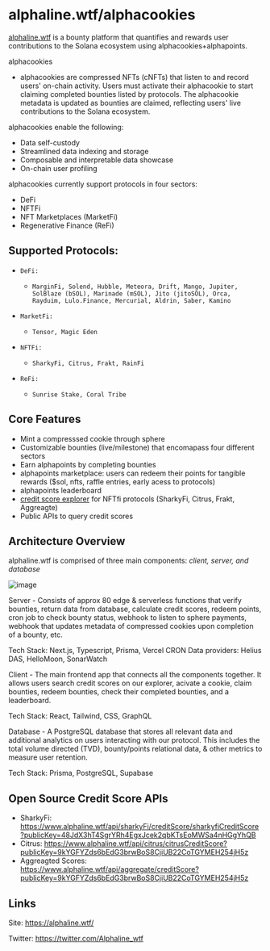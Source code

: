 # alphaline.wtf/alphacookies

[alphaline.wtf](https://alphaline.wtf/) is a bounty platform that quantifies and rewards user contributions to the Solana ecosystem using alphacookies+alphapoints.

alphacookies

- alphacookies are compressed NFTs (cNFTs) that listen to and record users' on-chain activity. Users must activate their alphacookie to start claiming completed bounties listed by protocols. The alphacookie metadata is updated as bounties are claimed, reflecting users' live contributions to the Solana ecosystem.

alphacookies enable the following:

- Data self-custody
- Streamlined data indexing and storage
- Composable and interpretable data showcase
- On-chain user profiling

alphacookies currently support protocols in four sectors:

- DeFi
- NFTFi
- NFT Marketplaces (MarketFi)
- Regenerative Finance (ReFi)

## Supported Protocols:

- `DeFi:`

  - `MarginFi, Solend, Hubble, Meteora, Drift, Mango, Jupiter, SolBlaze (bSOL), Marinade (mSOL), Jito (jitoSOL), Orca, Rayduim, Lulo.Finance, Mercurial, Aldrin, Saber, Kamino`

- `MarketFi:`

  - `Tensor, Magic Eden`

- `NFTFi:`

  - `SharkyFi, Citrus, Frakt, RainFi`

- `ReFi:`
  - `Sunrise Stake, Coral Tribe`

## Core Features

- Mint a compresssed cookie through sphere
- Customizable bounties (live/milestone) that encomapass four different sectors
- Earn alphapoints by completing bounties
- alphapoints marketplace: users can redeem their points for tangible rewards ($sol, nfts, raffle entries, early acess to protocols)
- alphapoints leaderboard
- [credit score explorer](https://www.alphaline.wtf/creditScore) for NFTfi protocols (SharkyFi, Citrus, Frakt, Aggreagte)
- Public APIs to query credit scores

## Architecture Overview

alphaline.wtf is comprised of three main components: *client, server, and database*

![image](https://www.alphaline.wtf/images/alphaline-logo1.png)

Server - Consists of approx 80 edge & serverless functions that verify bounties, return data from database, calculate credit scores, redeem points, cron job to check bounty status, webhook to listen to sphere payments, webhook that updates metadata of compressed cookies upon completion of a bounty, etc.

Tech Stack: Next.js, Typescript, Prisma, Vercel CRON
Data providers: Helius DAS, HelloMoon, SonarWatch

Client - The main frontend app that connects all the components together. It allows users search credit scores on our explorer, acivate a cookie, claim bounties, redeem bounties, check their completed bounties, and a leaderboard.

Tech Stack: React, Tailwind, CSS, GraphQL

Database - A PostgreSQL database that stores all relevant data and additional analytics on users interacting with our protocol. This includes the total volume directed (TVD), bounty/points relational data, & other metrics to measure user retention.

Tech Stack: Prisma, PostgreSQL, Supabase

## Open Source Credit Score APIs

- SharkyFi: https://www.alphaline.wtf/api/sharkyFi/creditScore/sharkyfiCreditScore?publicKey=48JdX3hT4SgrYRh4EgxJcek2qbKTsEoMWSa4nHGgYhQB
- Citrus: https://www.alphaline.wtf/api/citrus/citrusCreditScore?publicKey=9kYGFYZds6bEdG3brwBoS8CjiUB22CoTGYMEH254jH5z
- Aggreagted Scores: https://www.alphaline.wtf/api/aggregate/creditScore?publicKey=9kYGFYZds6bEdG3brwBoS8CjiUB22CoTGYMEH254jH5z

## Links

Site: https://alphaline.wtf/

Twitter: https://twitter.com/Alphaline_wtf
